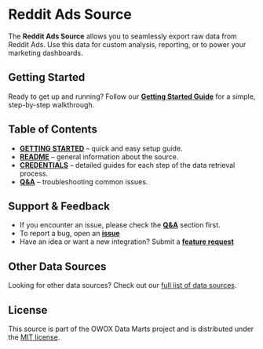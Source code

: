 # Reddit Ads Source

The **Reddit Ads Source** allows you to seamlessly export raw data from Reddit Ads. Use this data for custom analysis, reporting, or to power your marketing dashboards.

## Getting Started

Ready to get up and running? Follow our [**Getting Started Guide**](GETTING_STARTED.md) for a simple, step-by-step walkthrough.

## Table of Contents

- [**GETTING STARTED**](GETTING_STARTED.md) – quick and easy setup guide.
- [**README**](README.md) – general information about the source.
- [**CREDENTIALS**](CREDENTIALS.md) – detailed guides for each step of the data retrieval process.
- [**Q&A**](https://github.com/OWOX/owox-data-marts/discussions/categories/q-a) – troubleshooting common issues.

## Support & Feedback

- If you encounter an issue, please check the [**Q&A**](https://github.com/OWOX/owox-data-marts/discussions/categories/q-a) section first.
- To report a bug, open an [**issue**](https://github.com/OWOX/owox-data-marts/issues)
- Have an idea or want a new integration? Submit a [**feature request**](https://github.com/OWOX/owox-data-marts/discussions)

## Other Data Sources

Looking for other data sources? Check out our [full list of data sources](../../../../../README.md#data-sources).

## License

This source is part of the OWOX Data Marts project and is distributed under the [MIT license](../../../../../licenses/MIT.md).
